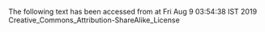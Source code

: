 The following text has been accessed from at Fri Aug 9 03:54:38 IST 2019
Creative_Commons_Attribution-ShareAlike_License
